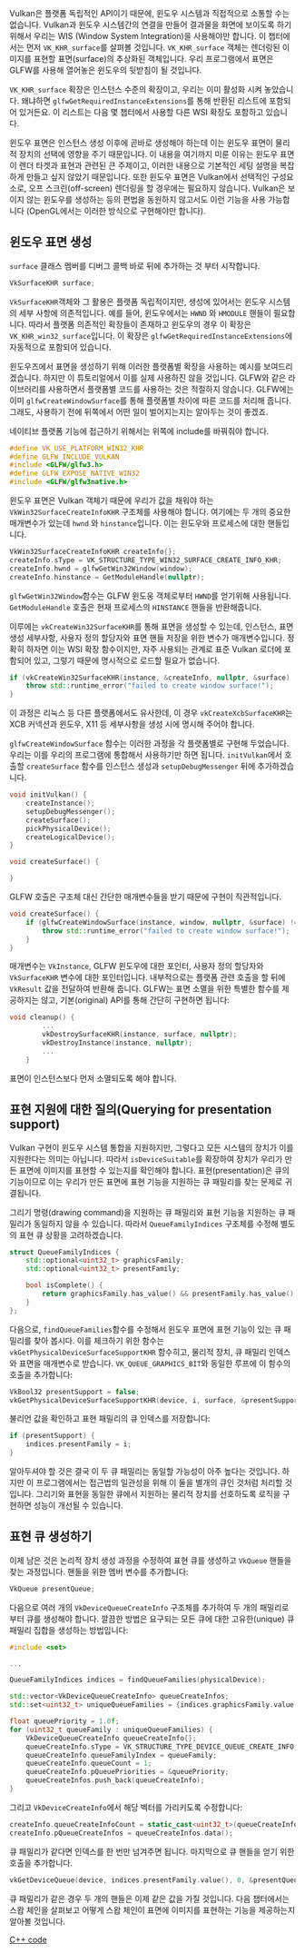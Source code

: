 Vulkan은 플랫폼 독립적인 API이기 때문에, 윈도우 시스템과 직접적으로 소통할 수는 없습니다. Vulkan과 윈도우 시스템간의 연결을 만들어 결과물을 화면에 보이도록 하기 위해서 우리는 WIS (Window System Integration)을 사용해야만 합니다. 이 챕터에서는 먼저 `VK_KHR_surface`를 살펴볼 것입니다. `VK_KHR_surface` 객체는 렌더링된 이미지를 표현할 표면(surface)의 추상화된 객체입니다. 우리 프로그램에서 표면은 GLFW를 사용해 열어놓은 윈도우의 뒷받침이 될 것입니다.

`VK_KHR_surface` 확장은 인스턴스 수준의 확장이고, 우리는 이미 활성화 시켜 놓았습니다. 왜냐하면 `glfwGetRequiredInstanceExtensions`를 통해 반환된 리스트에 포함되어 있거든요. 이 리스트는 다음 몇 챕터에서 사용할 다른 WSI 확장도 포함하고 있습니다.

윈도우 표면은 인스턴스 생성 이후에 곧바로 생성해야 하는데 이는 윈도우 표면이 물리적 장치의 선택에 영향을 주기 때문입니다. 이 내용을 여기까지 미룬 이유는 윈도우 표면이 렌더 타겟과 표현과 관련된 큰 주제이고, 이러한 내용으로 기본적인 세팅 설명을 복잡하게 만들고 싶지 않았기 때문입니다. 또한 윈도우 표면은 Vulkan에서 선택적인 구성요소로, 오프 스크린(off-screen) 렌더링을 할 경우에는 필요하지 않습니다. Vulkan은 보이지 않는 윈도우를 생성하는 등의 편법을 동원하지 않고서도 이런 기능을 사용 가능합니다 (OpenGL에서는 이러한 방식으로 구현해야만 합니다).

## 윈도우 표면 생성

`surface` 클래스 멤버를 디버그 콜백 바로 뒤에 추가하는 것 부터 시작합니다.

```c++
VkSurfaceKHR surface;
```

`VkSurfaceKHR`객체와 그 활용은 플랫폼 독립적이지만, 생성에 있어서는 윈도우 시스템의 세부 사항에 의존적입니다. 예를 들어, 윈도우에서는 `HWND` 와 `HMODULE` 핸들이 필요합니다. 따라서 플랫폼 의존적인 확장들이 존재하고 윈도우의 경우 이 확장은 `VK_KHR_win32_surface`입니다. 이 확장은 `glfwGetRequiredInstanceExtensions`에 자동적으로 포함되어 있습니다.

윈도우즈에서 표면을 생성하기 위해 이러한 플랫폼별 확장을 사용하는 예시를 보여드리겠습니다. 하지만 이 튜토리얼에서 이를 실제 사용하진 않을 것입니다. GLFW와 같은 라이브러리를 사용하면서 플랫폼별 코드를 사용하는 것은 적절하지 않습니다. GLFW에는 이미 `glfwCreateWindowSurface`를 통해 플랫폼별 차이에 따른 코드를 처리해 줍니다. 그래도, 사용하기 전에 뒤쪽에서 어떤 일이 벌어지는지는 알아두는 것이 좋겠죠.

네이티브 플랫폼 기능에 접근하기 위해서는 위쪽에 include를 바꿔줘야 합니다.

```c++
#define VK_USE_PLATFORM_WIN32_KHR
#define GLFW_INCLUDE_VULKAN
#include <GLFW/glfw3.h>
#define GLFW_EXPOSE_NATIVE_WIN32
#include <GLFW/glfw3native.h>
```

윈도우 표면은 Vulkan 객체기 때문에 우리가 값을 채워야 하는 `VkWin32SurfaceCreateInfoKHR` 구조체를 사용해야 합니다. 여기에는 두 개의 중요한 매개변수가 있는데 `hwnd` 와 `hinstance`입니다. 이는 윈도우와 프로세스에 대한 핸들입니다.

```c++
VkWin32SurfaceCreateInfoKHR createInfo{};
createInfo.sType = VK_STRUCTURE_TYPE_WIN32_SURFACE_CREATE_INFO_KHR;
createInfo.hwnd = glfwGetWin32Window(window);
createInfo.hinstance = GetModuleHandle(nullptr);
```

`glfwGetWin32Window`함수는 GLFW 윈도웅 객체로부터 `HWND`를 얻기위해 사용됩니다. `GetModuleHandle` 호출은 현재 프로세스의 `HINSTANCE` 핸들을 반환해줍니다.

이루에는 `vkCreateWin32SurfaceKHR`를 통해 표면을 생성할 수 있는데, 인스턴스, 표면 생성 세부사항, 사용자 정의 할당자와 표면 핸들 저장을 위한 변수가 매개변수입니다. 정확히 하자면 이는 WSI 확장 함수이지만, 자주 사용되는 관계로 표준 Vulkan 로더에 포함되어 있고, 그렇기 때문에 명시적으로 로드할 필요가 없습니다.

```c++
if (vkCreateWin32SurfaceKHR(instance, &createInfo, nullptr, &surface) != VK_SUCCESS) {
    throw std::runtime_error("failed to create window surface!");
}
```

이 과정은 리눅스 등 다른 플랫폼에서도 유사한데, 이 경우 `vkCreateXcbSurfaceKHR`는 XCB 커넥션과 윈도우, X11 등 세부사항을 생성 시에 명시해 주어야 합니다.

`glfwCreateWindowSurface` 함수는 이러한 과정을 각 플랫폼별로 구현해 두었습니다. 우리는 이를 우리의 프로그램에 통합해서 사용하기만 하면 됩니다. `initVulkan`에서 호출할 `createSurface` 함수를 인스턴스 생성과 `setupDebugMessenger` 뒤에 추가하겠습니다.

```c++
void initVulkan() {
    createInstance();
    setupDebugMessenger();
    createSurface();
    pickPhysicalDevice();
    createLogicalDevice();
}

void createSurface() {

}
```

GLFW 호출은 구조체 대신 간단한 매개변수들을 받기 때문에 구현이 직관적입니다.

```c++
void createSurface() {
    if (glfwCreateWindowSurface(instance, window, nullptr, &surface) != VK_SUCCESS) {
        throw std::runtime_error("failed to create window surface!");
    }
}
```

매개변수는 `VkInstance`, GLFW 윈도우에 대한 포인터, 사용자 정의 할당자와 `VkSurfaceKHR` 변수에 대한 포인터입니다. 내부적으로는 플랫폼 관련 호출을 할 뒤에 `VkResult` 값을 전달하여 반환해 줍니다. GLFW는 표면 소멸을 위한 특별한 함수를 제공하지는 않고, 기본(original) API를 통해 간단히 구현하면 됩니다:

```c++
void cleanup() {
        ...
        vkDestroySurfaceKHR(instance, surface, nullptr);
        vkDestroyInstance(instance, nullptr);
        ...
    }
```

표면이 인스턴스보다 먼저 소멸되도록 해야 합니다.

## 표현 지원에 대한 질의(Querying for presentation support)

Vulkan 구현이 윈도우 시스템 통합을 지원하지만, 그렇다고 모든 시스템의 장치가 이를 지원한다는 의미는 아닙니다. 따라서 `isDeviceSuitable`를 확장하여 장치가 우리가 만든 표면에 이미지를 표현할 수 있는지를 확인해야 합니다. 표현(presentation)은 큐의 기능이므로 이는 우리가 만든 표면에 표현 기능을 지원하는 큐 패밀리를 찾는 문제로 귀결됩니다.

그리기 명령(drawing command)을 지원하는 큐 패밀리와 표현 기능을 지원하는 큐 패밀리가 동일하지 않을 수 있습니다. 따라서 `QueueFamilyIndices` 구조체를 수정해 별도의 표현 큐 상황을 고려하겠습니다.

```c++
struct QueueFamilyIndices {
    std::optional<uint32_t> graphicsFamily;
    std::optional<uint32_t> presentFamily;

    bool isComplete() {
        return graphicsFamily.has_value() && presentFamily.has_value();
    }
};
```

다음으로, `findQueueFamilies`함수를 수정해서 윈도우 표면에 표현 기능이 있는 큐 패밀리를 찾아 봅시다. 이를 체크하기 위한 함수는 `vkGetPhysicalDeviceSurfaceSupportKHR` 함수히고, 물리적 장치, 큐 패밀리 인덱스와 표면을 매개변수로 받습니다. `VK_QUEUE_GRAPHICS_BIT`와 동일한 루프에 이 함수의 호출을 추가합니다:

```c++
VkBool32 presentSupport = false;
vkGetPhysicalDeviceSurfaceSupportKHR(device, i, surface, &presentSupport);
```

불리언 값을 확인하고 표현 패밀리의 큐 인덱스를 저장합니다:

```c++
if (presentSupport) {
    indices.presentFamily = i;
}
```

알아두셔야 할 것은 결국 이 두 큐 패밀리는 동일할 가능성이 아주 높다는 것입니다. 하지만 이 프로그램에서는 접근법의 일관성을 위해 이 둘을 별개의 큐인 것처럼 처리할 것입니다. 그리기와 표현을 동일한 큐에서 지원하는 물리적 장치를 선호하도록 로직을 구현하면 성능이 개선될 수 있습니다.

## 표현 큐 생성하기

이제 남은 것은 논리적 장치 생성 과정을 수정하여 표현 큐를 생성하고 `VkQueue` 핸들을 찾는 과정입니다. 핸들을 위한 멤버 변수를 추가합니다:

```c++
VkQueue presentQueue;
```

다음으로 여러 개의 `VkDeviceQueueCreateInfo` 구조체를 추가하여 두 개의 패밀리로부터 큐를 생성해야 합니다. 깔끔한 방법은 요구되는 모든 큐에 대한 고유한(unique) 큐 패밀리 집합을 생성하는 방법입니다:

```c++
#include <set>

...

QueueFamilyIndices indices = findQueueFamilies(physicalDevice);

std::vector<VkDeviceQueueCreateInfo> queueCreateInfos;
std::set<uint32_t> uniqueQueueFamilies = {indices.graphicsFamily.value(), indices.presentFamily.value()};

float queuePriority = 1.0f;
for (uint32_t queueFamily : uniqueQueueFamilies) {
    VkDeviceQueueCreateInfo queueCreateInfo{};
    queueCreateInfo.sType = VK_STRUCTURE_TYPE_DEVICE_QUEUE_CREATE_INFO;
    queueCreateInfo.queueFamilyIndex = queueFamily;
    queueCreateInfo.queueCount = 1;
    queueCreateInfo.pQueuePriorities = &queuePriority;
    queueCreateInfos.push_back(queueCreateInfo);
}
```

그리고 `VkDeviceCreateInfo`에서 해당 벡터를 가리키도록 수정합니다:

```c++
createInfo.queueCreateInfoCount = static_cast<uint32_t>(queueCreateInfos.size());
createInfo.pQueueCreateInfos = queueCreateInfos.data();
```

큐 패밀리가 같다면 인덱스를 한 번만 넘겨주면 됩니다. 마지막으로 큐 핸들을 얻기 위한 호출을 추가합니다.

```c++
vkGetDeviceQueue(device, indices.presentFamily.value(), 0, &presentQueue);
```

큐 패밀리가 같은 경우 두 개의 핸들은 이제 같은 값을 가질 것입니다. 다음 챕터에서는 스왑 체인을 살펴보고 어떻게 스왑 체인이 표면에 이미지를 표현하는 기능을 제공하는지 알아볼 것입니다.

[C++ code](/code/05_window_surface.cpp)
